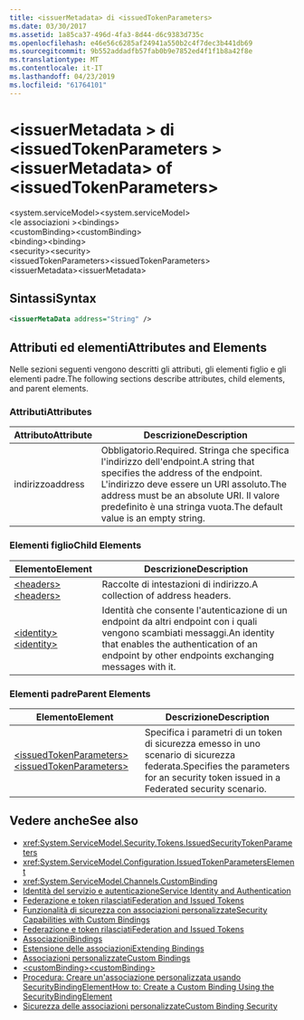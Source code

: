```yaml
---
title: <issuerMetadata> di <issuedTokenParameters>
ms.date: 03/30/2017
ms.assetid: 1a85ca37-496d-4fa3-8d44-d6c9383d735c
ms.openlocfilehash: e46e56c6285af24941a550b2c4f7dec3b441db69
ms.sourcegitcommit: 9b552addadfb57fab0b9e7852ed4f1f1b8a42f8e
ms.translationtype: MT
ms.contentlocale: it-IT
ms.lasthandoff: 04/23/2019
ms.locfileid: "61764101"
---
```

# <a name="issuermetadata-of-issuedtokenparameters"></a><span data-ttu-id="32a32-102">\<issuerMetadata > di \<issuedTokenParameters ></span><span class="sxs-lookup"><span data-stu-id="32a32-102">\<issuerMetadata> of \<issuedTokenParameters></span></span>
<span data-ttu-id="32a32-103">\<system.serviceModel></span><span class="sxs-lookup"><span data-stu-id="32a32-103">\<system.serviceModel></span></span>  
<span data-ttu-id="32a32-104">\<le associazioni ></span><span class="sxs-lookup"><span data-stu-id="32a32-104">\<bindings></span></span>  
<span data-ttu-id="32a32-105">\<customBinding></span><span class="sxs-lookup"><span data-stu-id="32a32-105">\<customBinding></span></span>  
<span data-ttu-id="32a32-106">\<binding></span><span class="sxs-lookup"><span data-stu-id="32a32-106">\<binding></span></span>  
<span data-ttu-id="32a32-107">\<security></span><span class="sxs-lookup"><span data-stu-id="32a32-107">\<security></span></span>  
<span data-ttu-id="32a32-108">\<issuedTokenParameters></span><span class="sxs-lookup"><span data-stu-id="32a32-108">\<issuedTokenParameters></span></span>  
<span data-ttu-id="32a32-109">\<issuerMetadata></span><span class="sxs-lookup"><span data-stu-id="32a32-109">\<issuerMetadata></span></span>  
  
## <a name="syntax"></a><span data-ttu-id="32a32-110">Sintassi</span><span class="sxs-lookup"><span data-stu-id="32a32-110">Syntax</span></span>  
  
```xml  
<issuerMetaData address="String" />
```  
  
## <a name="attributes-and-elements"></a><span data-ttu-id="32a32-111">Attributi ed elementi</span><span class="sxs-lookup"><span data-stu-id="32a32-111">Attributes and Elements</span></span>  
 <span data-ttu-id="32a32-112">Nelle sezioni seguenti vengono descritti gli attributi, gli elementi figlio e gli elementi padre.</span><span class="sxs-lookup"><span data-stu-id="32a32-112">The following sections describe attributes, child elements, and parent elements.</span></span>  
  
### <a name="attributes"></a><span data-ttu-id="32a32-113">Attributi</span><span class="sxs-lookup"><span data-stu-id="32a32-113">Attributes</span></span>  
  
|<span data-ttu-id="32a32-114">Attributo</span><span class="sxs-lookup"><span data-stu-id="32a32-114">Attribute</span></span>|<span data-ttu-id="32a32-115">Descrizione</span><span class="sxs-lookup"><span data-stu-id="32a32-115">Description</span></span>|  
|---------------|-----------------|  
|<span data-ttu-id="32a32-116">indirizzo</span><span class="sxs-lookup"><span data-stu-id="32a32-116">address</span></span>|<span data-ttu-id="32a32-117">Obbligatorio.</span><span class="sxs-lookup"><span data-stu-id="32a32-117">Required.</span></span> <span data-ttu-id="32a32-118">Stringa che specifica l'indirizzo dell'endpoint.</span><span class="sxs-lookup"><span data-stu-id="32a32-118">A string that specifies the address of the endpoint.</span></span> <span data-ttu-id="32a32-119">L'indirizzo deve essere un URI assoluto.</span><span class="sxs-lookup"><span data-stu-id="32a32-119">The address must be an absolute URI.</span></span> <span data-ttu-id="32a32-120">Il valore predefinito è una stringa vuota.</span><span class="sxs-lookup"><span data-stu-id="32a32-120">The default value is an empty string.</span></span>|  
  
### <a name="child-elements"></a><span data-ttu-id="32a32-121">Elementi figlio</span><span class="sxs-lookup"><span data-stu-id="32a32-121">Child Elements</span></span>  
  
|<span data-ttu-id="32a32-122">Elemento</span><span class="sxs-lookup"><span data-stu-id="32a32-122">Element</span></span>|<span data-ttu-id="32a32-123">Descrizione</span><span class="sxs-lookup"><span data-stu-id="32a32-123">Description</span></span>|  
|-------------|-----------------|  
|[<span data-ttu-id="32a32-124">\<headers></span><span class="sxs-lookup"><span data-stu-id="32a32-124">\<headers></span></span>](../../../../../docs/framework/configure-apps/file-schema/wcf/headers-element.md)|<span data-ttu-id="32a32-125">Raccolte di intestazioni di indirizzo.</span><span class="sxs-lookup"><span data-stu-id="32a32-125">A collection of address headers.</span></span>|  
|[<span data-ttu-id="32a32-126">\<identity></span><span class="sxs-lookup"><span data-stu-id="32a32-126">\<identity></span></span>](../../../../../docs/framework/configure-apps/file-schema/wcf/identity.md)|<span data-ttu-id="32a32-127">Identità che consente l'autenticazione di un endpoint da altri endpoint con i quali vengono scambiati messaggi.</span><span class="sxs-lookup"><span data-stu-id="32a32-127">An identity that enables the authentication of an endpoint by other endpoints exchanging messages with it.</span></span>|  
  
### <a name="parent-elements"></a><span data-ttu-id="32a32-128">Elementi padre</span><span class="sxs-lookup"><span data-stu-id="32a32-128">Parent Elements</span></span>  
  
|<span data-ttu-id="32a32-129">Elemento</span><span class="sxs-lookup"><span data-stu-id="32a32-129">Element</span></span>|<span data-ttu-id="32a32-130">Descrizione</span><span class="sxs-lookup"><span data-stu-id="32a32-130">Description</span></span>|  
|-------------|-----------------|  
|[<span data-ttu-id="32a32-131">\<issuedTokenParameters></span><span class="sxs-lookup"><span data-stu-id="32a32-131">\<issuedTokenParameters></span></span>](../../../../../docs/framework/configure-apps/file-schema/wcf/issuedtokenparameters.md)|<span data-ttu-id="32a32-132">Specifica i parametri di un token di sicurezza emesso in uno scenario di sicurezza federata.</span><span class="sxs-lookup"><span data-stu-id="32a32-132">Specifies the parameters for an security token issued in a Federated security scenario.</span></span>|  
  
## <a name="see-also"></a><span data-ttu-id="32a32-133">Vedere anche</span><span class="sxs-lookup"><span data-stu-id="32a32-133">See also</span></span>

- <xref:System.ServiceModel.Security.Tokens.IssuedSecurityTokenParameters>
- <xref:System.ServiceModel.Configuration.IssuedTokenParametersElement>
- <xref:System.ServiceModel.Channels.CustomBinding>
- [<span data-ttu-id="32a32-134">Identità del servizio e autenticazione</span><span class="sxs-lookup"><span data-stu-id="32a32-134">Service Identity and Authentication</span></span>](../../../../../docs/framework/wcf/feature-details/service-identity-and-authentication.md)
- [<span data-ttu-id="32a32-135">Federazione e token rilasciati</span><span class="sxs-lookup"><span data-stu-id="32a32-135">Federation and Issued Tokens</span></span>](../../../../../docs/framework/wcf/feature-details/federation-and-issued-tokens.md)
- [<span data-ttu-id="32a32-136">Funzionalità di sicurezza con associazioni personalizzate</span><span class="sxs-lookup"><span data-stu-id="32a32-136">Security Capabilities with Custom Bindings</span></span>](../../../../../docs/framework/wcf/feature-details/security-capabilities-with-custom-bindings.md)
- [<span data-ttu-id="32a32-137">Federazione e token rilasciati</span><span class="sxs-lookup"><span data-stu-id="32a32-137">Federation and Issued Tokens</span></span>](../../../../../docs/framework/wcf/feature-details/federation-and-issued-tokens.md)
- [<span data-ttu-id="32a32-138">Associazioni</span><span class="sxs-lookup"><span data-stu-id="32a32-138">Bindings</span></span>](../../../../../docs/framework/wcf/bindings.md)
- [<span data-ttu-id="32a32-139">Estensione delle associazioni</span><span class="sxs-lookup"><span data-stu-id="32a32-139">Extending Bindings</span></span>](../../../../../docs/framework/wcf/extending/extending-bindings.md)
- [<span data-ttu-id="32a32-140">Associazioni personalizzate</span><span class="sxs-lookup"><span data-stu-id="32a32-140">Custom Bindings</span></span>](../../../../../docs/framework/wcf/extending/custom-bindings.md)
- [<span data-ttu-id="32a32-141">\<customBinding></span><span class="sxs-lookup"><span data-stu-id="32a32-141">\<customBinding></span></span>](../../../../../docs/framework/configure-apps/file-schema/wcf/custombinding.md)
- [<span data-ttu-id="32a32-142">Procedura: Creare un'associazione personalizzata usando SecurityBindingElement</span><span class="sxs-lookup"><span data-stu-id="32a32-142">How to: Create a Custom Binding Using the SecurityBindingElement</span></span>](../../../../../docs/framework/wcf/feature-details/how-to-create-a-custom-binding-using-the-securitybindingelement.md)
- [<span data-ttu-id="32a32-143">Sicurezza delle associazioni personalizzate</span><span class="sxs-lookup"><span data-stu-id="32a32-143">Custom Binding Security</span></span>](../../../../../docs/framework/wcf/samples/custom-binding-security.md)
